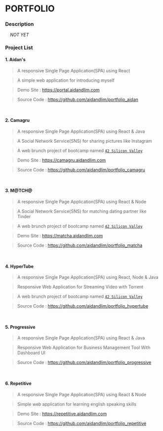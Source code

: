 # PORTFOLIO

### Description

&nbsp;&nbsp;&nbsp;&nbsp;*NOT YET*

### Project List

#### 1. Aidan's

> A responsive Single Page Application(SPA) using React

> A simple web application for introducing myself

> Demo Site : https://portal.aidandlim.com

> Source Code : https://github.com/aidandlim/portfolio_aidan

<br>

#### 2. Camagru

> A responsive Single Page Application(SPA) using React & Java

> A Social Network Service(SNS) for sharing pictures like Instagram

> A web brunch project of bootcamp named <a href="https://www.42.us.org" target="_blank">`42 Silicon Valley`</a>

> Demo Site : https://camagru.aidandlim.com

> Source Code : https://github.com/aidandlim/portfolio_camagru

<br>

#### 3. M@TCH@

> A responsive Single Page Application(SPA) using React & Node

> A Social Network Service(SNS) for matching dating partner like Tinder

> A web brunch project of bootcamp named <a href="https://www.42.us.org" target="_blank">`42 Silicon Valley`</a>

> Demo Site : https://matcha.aidandlim.com

> Source Code : https://github.com/aidandlim/portfolio_matcha

<br>

#### 4. HyperTube

> A responsive Single Page Application(SPA) using React, Node & Java

> Responsive Web Application for Streaming Video with Torrent

> A web brunch project of bootcamp named <a href="https://www.42.us.org" target="_blank">`42 Silicon Valley`</a>

> Source Code : https://github.com/aidandlim/portfolio_hypertube

<br>

#### 5. Progressive

> A responsive Single Page Application(SPA) using React & Java

> Responsive Web Application for Business Management Tool With Dashboard UI

> Source Code : https://github.com/aidandlim/portfolio_progressive

<br>

#### 6. Repetitive

> A responsive Single Page Application(SPA) using React & Node

> Simple web application for learning english speaking skills

> Demo Site : https://repetitive.aidandlim.com

> Source Code : https://github.com/aidandlim/portfolio_repetitive
